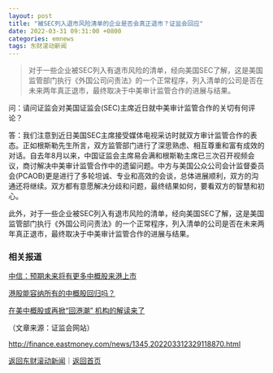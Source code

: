 ```yaml
---
layout: post
title: "被SEC列入退市风险清单的企业是否会真正退市？证监会回应"
date: 2022-03-31 09:31:00 +0800
categories: emnews
tags: 东财滚动新闻
---
```

> 对于一些企业被SEC列入有退市风险的清单，经向美国SEC了解，这是美国监管部门执行《外国公司问责法》的一个正常程序，列入清单的公司是否在未来两年真正退市，最终取决于中美审计监管合作的进展与结果。

<p>问：请问证监会对美国证监会(SEC)主席近日就中美审计监管合作的关切有何评论？</p><p>答：我们注意到近日美国SEC主席接受媒体电视采访时就双方审计监管合作的表态。正如根斯勒先生所言，双方监管部门进行了深思熟虑、相互尊重和富有成效的对话。自去年8月以来，中国证监会主席易会满和根斯勒主席已三次召开视频会议，商讨解决中美审计监管合作中的遗留问题。中方与美国公众公司会计监督委员会(PCAOB)更是进行了多轮坦诚、专业和高效的会谈，总体进展顺利，双方的沟通还将继续。双方都有意愿解决分歧和问题，最终结果如何，要看双方的智慧和初心。</p><p>此外，对于一些企业被SEC列入有退市风险的清单，经向美国SEC了解，这是美国监管部门执行《外国公司问责法》的一个正常程序，列入清单的公司是否在未来两年真正退市，最终取决于中美审计监管合作的进展与结果。</p><h3 class="emh3">相关报道</h3><p><a href="https://hk.eastmoney.com/a/202203312329132868.html">中信：预期未来将有更多中概股来港上市</a></p><p><a href="https://hk.eastmoney.com/a/202203292326293095.html">港股能容纳所有的中概股回归吗？</a><br /></p><p><a href="https://stock.eastmoney.com/a/202203192316104849.html">在美中概股或再掀“回港潮” 机构的解读来了</a><br /></p><p class="em_media">（文章来源：证监会网站）</p>

<http://finance.eastmoney.com/news/1345,202203312329118870.html>

[返回东财滚动新闻](//finews.withounder.com/emnews/)｜[返回首页](//finews.withounder.com/)